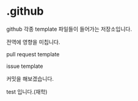 # .github

github 각종 template 파일들이 들어가는 저장소입니다. 

전역에 영향을 미칩니다. 

pull request template

issue template

커밋을 해보겠습니다.

test 입니다.(재학)

